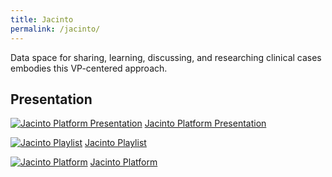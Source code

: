 ```yaml
---
title: Jacinto
permalink: /jacinto/
---
```


Data space for sharing, learning, discussing, and researching clinical cases embodies this VP-centered approach.

## Presentation

[![Jacinto Platform Presentation](jacinto-presentation.png)](jacinto-presentation.pdf)
[Jacinto Platform Presentation](jacinto-presentation.pdf)

[![Jacinto Playlist](jacinto-playlist.png)](https://youtube.com/playlist?list=PL3JRjVnXiTBaRamtFS3W17th5DacibQlf)
[Jacinto Playlist](https://youtube.com/playlist?list=PL3JRjVnXiTBaRamtFS3W17th5DacibQlf)

[![Jacinto Platform](jacinto-platform.png)](https://jacinto.harena.org/)
[Jacinto Platform](https://jacinto.harena.org/)